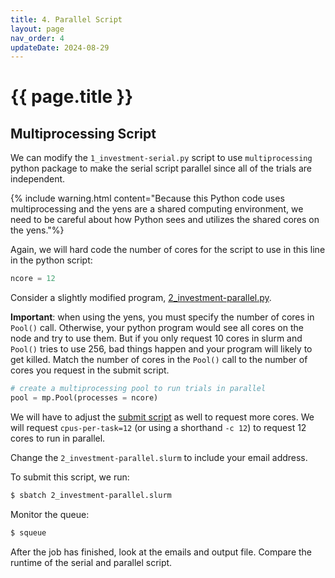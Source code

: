 ```yaml
---
title: 4. Parallel Script
layout: page
nav_order: 4
updateDate: 2024-08-29
---
```


# {{ page.title }}

## Multiprocessing Script
We can modify the `1_investment-serial.py` script to use `multiprocessing` python package to make the serial script parallel since all of the trials are independent.

{% include warning.html content="Because this Python code uses multiprocessing and the yens are a shared computing environment, we need to be careful about how Python sees and utilizes the shared cores on the yens."%}

Again, we will hard code the number of cores for
the script to use in this line in the python script:

```python
ncore = 12
````

Consider a slightly modified program, [2_investment-parallel.py](https://github.com/gsbdarc/rf_bootcamp_2024/blob/main/examples/python_examples/2_investment-parallel.py). 

**Important**: when using the yens, you must specify the number of cores in `Pool()` call. Otherwise, your python program would see all cores on the node and try to use them. But if you only request 10 cores in slurm and `Pool()` tries to use 256, bad things happen and your program will likely to get killed. Match the number of cores in the `Pool()` call to the number of cores you request in the submit script.

```python
# create a multiprocessing pool to run trials in parallel
pool = mp.Pool(processes = ncore)
```

We will have to adjust the [submit script](https://github.com/gsbdarc/rf_bootcamp_2024/blob/main/examples/python_examples/2_investment-parallel.slurm) as well to request more cores. We will request `cpus-per-task=12` (or using a shorthand `-c 12`) to request 12 cores to run in parallel.

Change the `2_investment-parallel.slurm` to include your email address.

To submit this script, we run:

```bash
$ sbatch 2_investment-parallel.slurm
```

Monitor the queue:

```bash
$ squeue
```

After the job has finished, look at the emails and output file. Compare the runtime of the serial and parallel script.
